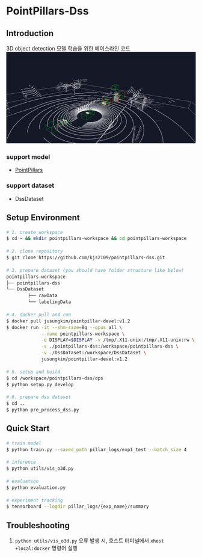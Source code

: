 # PointPillars-Dss 

## Introduction 
3D object detection 모델 학습을 위한 베이스라인 코드 
![pointpillars](./src/pointpillars_inference1.png)
### support model 
* [PointPillars](https://arxiv.org/pdf/1812.05784)
### support dataset 
* DssDataset

## Setup Environment 

```bash
# 1. create workspace
$ cd ~ && mkdir pointpillars-workspace && cd pointpillars-workspace 

# 2. clone repository 
$ git clone https://github.com/kjs2109/pointpillars-dss.git 

# 3. prepare dataset (you should have folder structure like below)
pointpillars-workspace
├── pointpillars-dss
└── DssDataset 
        ├── rawData
        └── labelingData

# 4. docker pull and run 
$ docker pull jusungkim/pointpillar-devel:v1.2
$ docker run -it --shm-size=8g --gpus all \
             --name pointpillars-workspace \
             -e DISPLAY=$DISPLAY -v /tmp/.X11-unix:/tmp/.X11-unix:rw \
             -v ./pointpillars-dss:/workspace/pointpillars-dss \
             -v ./DssDataset:/workspace/DssDataset \
             jusungkim/pointpillar-devel:v1.2  

# 5. setup and build 
$ cd /workspace/pointpillars-dss/ops
$ python setup.py develop 

# 6. prepare dss dataset
$ cd ..
$ python pre_process_dss.py  
```

## Quick Start

```bash
# train model 
$ python train.py --saved_path pillar_logs/exp1_test --batch_size 4 

# inference 
$ python utils/vis_o3d.py

# evaluation
$ python evaluation.py

# experiment tracking 
$ tensorboard --logdir pillar_logs/{exp_name}/summary 

```

## Troubleshooting 
1. `python utils/vis_o3d.py` 오류 발생 시, 호스트 터미널에서 `xhost +local:docker` 명령어 실행 

